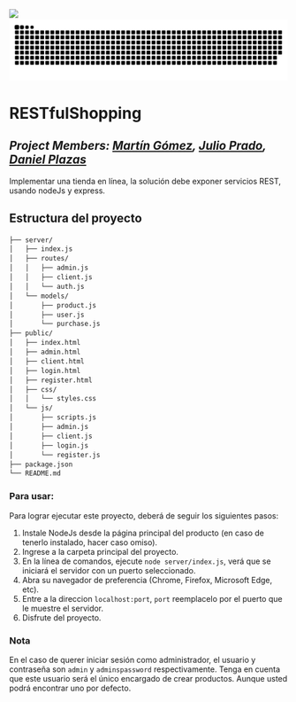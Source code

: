 <img src="https://user-images.githubusercontent.com/73097560/115834477-dbab4500-a447-11eb-908a-139a6edaec5c.gif">

<div align="center">
  <img  src="https://github.com/Electromayonaise/Electromayonaise/blob/main/Assets/github-contribution-grid-snake%20blacktest(1).svg"
       alt="snake" /></a>
</div>

# RESTfulShopping

## *Project Members: [Martín Gómez](https://github.com/Electromayonaise), [Julio Prado](https://github.com/jul109), [Daniel Plazas](https://github.com/DanielJPC19)*

Implementar una tienda en línea, la solución debe exponer servicios REST, usando nodeJs y express.

## Estructura del proyecto
``` bash
├── server/
│   ├── index.js
│   ├── routes/
│   │   ├── admin.js
│   │   ├── client.js
│   │   └── auth.js
│   └── models/
│       ├── product.js
│       ├── user.js
│       └── purchase.js
├── public/
│   ├── index.html
│   ├── admin.html
│   ├── client.html
│   ├── login.html
│   ├── register.html
│   ├── css/
│   │   └── styles.css
│   └── js/
│       ├── scripts.js
│       ├── admin.js
│       ├── client.js
│       ├── login.js
│       └── register.js
├── package.json
└── README.md


```
### Para usar: 

Para lograr ejecutar este proyecto, deberá de seguir los siguientes pasos:

1. Instale NodeJs desde la página principal del producto (en caso de tenerlo instalado, hacer caso omiso).
2. Ingrese a la carpeta principal del proyecto.
3. En la línea de comandos, ejecute ``node server/index.js``, verá que se iniciará el servidor con un puerto seleccionado.
4. Abra su navegador de preferencia (Chrome, Firefox, Microsoft Edge, etc).
5. Entre a la direccion ``localhost:port``, ``port`` reemplacelo por el puerto que le muestre el servidor.
6. Disfrute del proyecto.

### Nota

En el caso de querer iniciar sesión como administrador, el usuario y contraseña son ``admin`` y ``adminspassword`` respectivamente. Tenga en cuenta que este usuario será el único encargado de crear productos. Aunque usted podrá encontrar uno por defecto.

